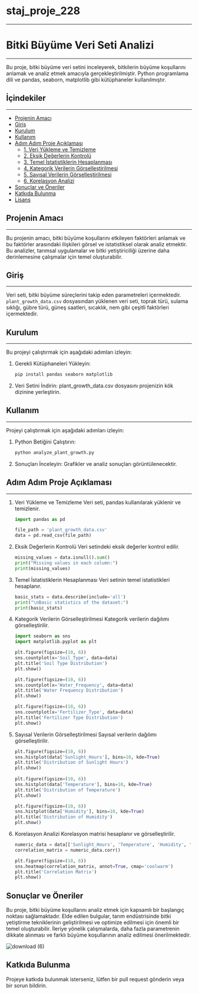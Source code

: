 # staj_proje_228
--------------------------

# Bitki Büyüme Veri Seti Analizi
--------------------------

Bu proje, bitki büyüme veri setini inceleyerek, bitkilerin büyüme koşullarını anlamak ve analiz etmek amacıyla gerçekleştirilmiştir. Python programlama dili ve pandas, seaborn, matplotlib gibi kütüphaneler kullanılmıştır.

## İçindekiler
--------------------------

- [Projenin Amacı](#projenin-amacı)
- [Giriş](#giriş)
- [Kurulum](#kurulum)
- [Kullanım](#kullanım)
- [Adım Adım Proje Açıklaması](#adım-adım-proje-açıklaması)
  - [1. Veri Yükleme ve Temizleme](#1-veri-yükleme-ve-temizleme)
  - [2. Eksik Değerlerin Kontrolü](#2-eksik-değerlerin-kontrolü)
  - [3. Temel İstatistiklerin Hesaplanması](#3-temel-istatistiklerin-hesaplanması)
  - [4. Kategorik Verilerin Görselleştirilmesi](#4-kategorik-verilerin-görselleştirilmesi)
  - [5. Sayısal Verilerin Görselleştirilmesi](#5-sayısal-verilerin-görselleştirilmesi)
  - [6. Korelasyon Analizi](#6-korelasyon-analizi)
- [Sonuçlar ve Öneriler](#sonuçlar-ve-öneriler)
- [Katkıda Bulunma](#katkıda-bulunma)
- [Lisans](#lisans)

## Projenin Amacı
--------------------------

Bu projenin amacı, bitki büyüme koşullarını etkileyen faktörleri anlamak ve bu faktörler arasındaki ilişkileri görsel ve istatistiksel olarak analiz etmektir. Bu analizler, tarımsal uygulamalar ve bitki yetiştiriciliği üzerine daha derinlemesine çalışmalar için temel oluşturabilir.

## Giriş
--------------------------

Veri seti, bitki büyüme süreçlerini takip eden parametreleri içermektedir. `plant_growth_data.csv` dosyasından yüklenen veri seti, toprak türü, sulama sıklığı, gübre türü, güneş saatleri, sıcaklık, nem gibi çeşitli faktörleri içermektedir.

## Kurulum
--------------------------

Bu projeyi çalıştırmak için aşağıdaki adımları izleyin:

1. Gerekli Kütüphaneleri Yükleyin:
   ```bash
   pip install pandas seaborn matplotlib
   
2. Veri Setini İndirin: 
   plant_growth_data.csv dosyasını projenizin kök dizinine yerleştirin.

## Kullanım
--------------------------

Projeyi çalıştırmak için aşağıdaki adımları izleyin:

1. Python Betiğini Çalıştırın:
   ```bash
   python analyze_plant_growth.py

2. Sonuçları İnceleyin:
   Grafikler ve analiz sonuçları görüntülenecektir.

## Adım Adım Proje Açıklaması
--------------------------

1. Veri Yükleme ve Temizleme
   Veri seti, pandas kullanılarak yüklenir ve temizlenir.

   ```python
   import pandas as pd

   file_path = 'plant_growth_data.csv'
   data = pd.read_csv(file_path)

2. Eksik Değerlerin Kontrolü
   Veri setindeki eksik değerler kontrol edilir.

   ```python 
   missing_values = data.isnull().sum()
   print("Missing values in each column:")
   print(missing_values)

3. Temel İstatistiklerin Hesaplanması
   Veri setinin temel istatistikleri hesaplanır.

   ```python  
   basic_stats = data.describe(include='all')
   print("\nBasic statistics of the dataset:")
   print(basic_stats)

4. Kategorik Verilerin Görselleştirilmesi
   Kategorik verilerin dağılımı görselleştirilir.

   ```python 
   import seaborn as sns
   import matplotlib.pyplot as plt

   plt.figure(figsize=(10, 6))
   sns.countplot(x='Soil_Type', data=data)
   plt.title('Soil Type Distribution')
   plt.show()

   plt.figure(figsize=(10, 6))
   sns.countplot(x='Water_Frequency', data=data)
   plt.title('Water Frequency Distribution')
   plt.show()

   plt.figure(figsize=(10, 6))
   sns.countplot(x='Fertilizer_Type', data=data)
   plt.title('Fertilizer Type Distribution')
   plt.show()

5. Sayısal Verilerin Görselleştirilmesi
   Sayısal verilerin dağılımı görselleştirilir.

   ```python 
   plt.figure(figsize=(10, 6))
   sns.histplot(data['Sunlight_Hours'], bins=10, kde=True)
   plt.title('Distribution of Sunlight Hours')
   plt.show()
 
   plt.figure(figsize=(10, 6))
   sns.histplot(data['Temperature'], bins=10, kde=True)
   plt.title('Distribution of Temperature')
   plt.show()

   plt.figure(figsize=(10, 6))
   sns.histplot(data['Humidity'], bins=10, kde=True)
   plt.title('Distribution of Humidity')
   plt.show()

6. Korelasyon Analizi
   Korelasyon matrisi hesaplanır ve görselleştirilir.

   ```python 
   numeric_data = data[['Sunlight_Hours', 'Temperature', 'Humidity', 'Growth_Milestone']]
   correlation_matrix = numeric_data.corr()

   plt.figure(figsize=(10, 6))
   sns.heatmap(correlation_matrix, annot=True, cmap='coolwarm')
   plt.title('Correlation Matrix')
   plt.show()

Sonuçlar ve Öneriler
--------------------------

Bu proje, bitki büyüme koşullarını analiz etmek için kapsamlı bir başlangıç noktası sağlamaktadır. Elde edilen bulgular, tarım endüstrisinde bitki yetiştirme tekniklerinin geliştirilmesi ve optimize edilmesi için önemli bir temel oluşturabilir. İleriye yönelik çalışmalarda, daha fazla parametrenin dikkate alınması ve farklı büyüme koşullarının analiz edilmesi önerilmektedir.

![download (6)](https://github.com/EIremG/staj_proje_228/assets/137067262/3d0d0761-f517-429c-a295-9cf73c24ded6)

Katkıda Bulunma
--------------------------

Projeye katkıda bulunmak isterseniz, lütfen bir pull request gönderin veya bir sorun bildirin.
